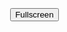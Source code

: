 <!doctype html>
<html lang="en">

<head>
  <meta charset="utf-8">
  <title>js-dos 6.22, Arkanoid</title>
  <script src="https://js-dos.com/6.22/current/js-dos.js"></script>
  <style>
    html, body, canvas, .dosbox-container {
      width: 100%;
      height: 100%;
      margin: 0;
      padding: 0;
      overflow: hidden;
    }
  </style>
</head>

<body>
  <canvas id="jsdos"></canvas>
  <button style="position: absolute; right: 1em; top: 1em;" onclick="ci.fullscreen()">Fullscreen</button>
  <script>
    Dos(document.getElementById("jsdos"), { 
      wdosboxUrl: "https://js-dos.com/6.22/current/wdosbox.js",
      cycles: 1000,
      autolock: true,
    }).ready(function (fs, main) {
      fs.extract("https://localhost/src/hero.zip?raw=true").then(function () {
        console.log('sdf');
        main(["-c", "cd hero", "-c", "HERO.COM"]).then(function (ci) {
          window.ci = ci;
        });
      });
    });
  </script>
</body>

</html>
